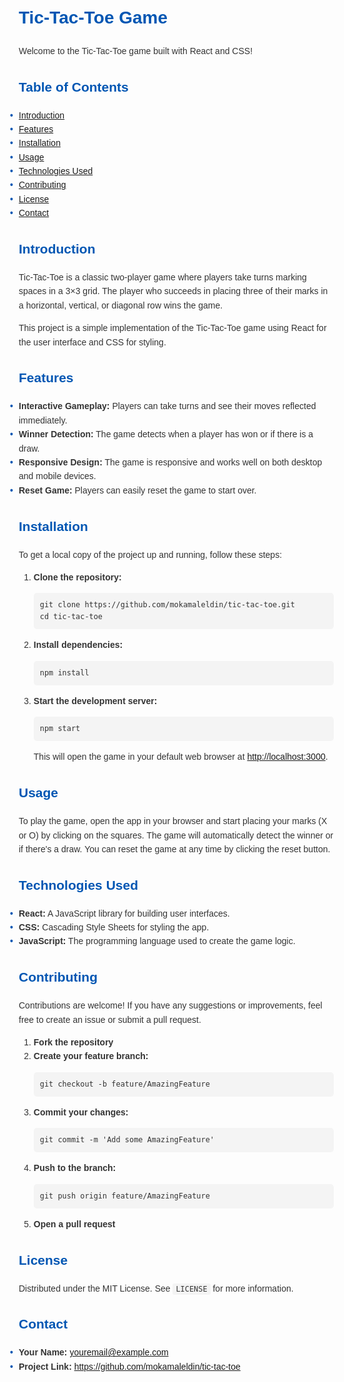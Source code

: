 <!DOCTYPE html>
<html lang="en">
<head>
  <meta charset="UTF-8">
  <meta name="viewport" content="width=device-width, initial-scale=1.0">
  <title>Tic-Tac-Toe Game</title>
  <style>
    body {
      font-family: Arial, sans-serif;
      line-height: 1.6;
      margin: 20px;
      color: #333;
    }
    h1, h2, h3 {
      color: #0056b3;
    }
    code {
      background: #f4f4f4;
      padding: 2px 5px;
      border-radius: 3px;
    }
    pre {
      background: #f4f4f4;
      padding: 10px;
      border-radius: 5px;
      overflow-x: auto;
    }
    ul {
      list-style-type: none;
      padding: 0;
    }
    ul li::before {
      content: "•";
      color: #0056b3;
      font-weight: bold;
      display: inline-block; 
      width: 1em;
      margin-left: -1em;
    }
  </style>
</head>
<body>

<h1>Tic-Tac-Toe Game</h1>

<p>Welcome to the Tic-Tac-Toe game built with React and CSS!</p>

<h2>Table of Contents</h2>
<ul>
  <li><a href="#introduction">Introduction</a></li>
  <li><a href="#features">Features</a></li>
  <li><a href="#installation">Installation</a></li>
  <li><a href="#usage">Usage</a></li>
  <li><a href="#technologies-used">Technologies Used</a></li>
  <li><a href="#contributing">Contributing</a></li>
  <li><a href="#license">License</a></li>
  <li><a href="#contact">Contact</a></li>
</ul>

<h2 id="introduction">Introduction</h2>
<p>Tic-Tac-Toe is a classic two-player game where players take turns marking spaces in a 3×3 grid. The player who succeeds in placing three of their marks in a horizontal, vertical, or diagonal row wins the game.</p>
<p>This project is a simple implementation of the Tic-Tac-Toe game using React for the user interface and CSS for styling.</p>

<h2 id="features">Features</h2>
<ul>
  <li><strong>Interactive Gameplay:</strong> Players can take turns and see their moves reflected immediately.</li>
  <li><strong>Winner Detection:</strong> The game detects when a player has won or if there is a draw.</li>
  <li><strong>Responsive Design:</strong> The game is responsive and works well on both desktop and mobile devices.</li>
  <li><strong>Reset Game:</strong> Players can easily reset the game to start over.</li>
</ul>

<h2 id="installation">Installation</h2>
<p>To get a local copy of the project up and running, follow these steps:</p>
<ol>
  <li><strong>Clone the repository:</strong></li>
  <pre><code>git clone https://github.com/mokamaleldin/tic-tac-toe.git
cd tic-tac-toe</code></pre>
  <li><strong>Install dependencies:</strong></li>
  <pre><code>npm install</code></pre>
  <li><strong>Start the development server:</strong></li>
  <pre><code>npm start</code></pre>
  <p>This will open the game in your default web browser at <a href="http://localhost:3000" target="_blank">http://localhost:3000</a>.</p>
</ol>

<h2 id="usage">Usage</h2>
<p>To play the game, open the app in your browser and start placing your marks (X or O) by clicking on the squares. The game will automatically detect the winner or if there's a draw. You can reset the game at any time by clicking the reset button.</p>

<h2 id="technologies-used">Technologies Used</h2>
<ul>
  <li><strong>React:</strong> A JavaScript library for building user interfaces.</li>
  <li><strong>CSS:</strong> Cascading Style Sheets for styling the app.</li>
  <li><strong>JavaScript:</strong> The programming language used to create the game logic.</li>
</ul>

<h2 id="contributing">Contributing</h2>
<p>Contributions are welcome! If you have any suggestions or improvements, feel free to create an issue or submit a pull request.</p>
<ol>
  <li><strong>Fork the repository</strong></li>
  <li><strong>Create your feature branch:</strong></li>
  <pre><code>git checkout -b feature/AmazingFeature</code></pre>
  <li><strong>Commit your changes:</strong></li>
  <pre><code>git commit -m 'Add some AmazingFeature'</code></pre>
  <li><strong>Push to the branch:</strong></li>
  <pre><code>git push origin feature/AmazingFeature</code></pre>
  <li><strong>Open a pull request</strong></li>
</ol>

<h2 id="license">License</h2>
<p>Distributed under the MIT License. See <code>LICENSE</code> for more information.</p>

<h2 id="contact">Contact</h2>
<ul>
  <li><strong>Your Name:</strong> <a href="mohamed.kamal.eliwa@example.com">youremail@example.com</a></li>
  <li><strong>Project Link:</strong> <a href="https://github.com/mokamaleldin/tic-tac-toe" target="_blank">https://github.com/mokamaleldin/tic-tac-toe</a></li>
</ul>

</body>
</html>
